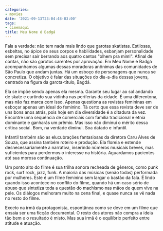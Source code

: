 ```yaml
---
categories:
- movies
date: '2021-09-13T23:04:48-03:00'
tags:
- cinemaqui
title: Meu Nome é Badgá
---
```


Fala a verdade: não tem nada mais lindo que garotas skatistas. Estilosas, esbeltas, no ápice de seus corpos e habilidades, esbanjam personalidade sem precisar sair berrando aos quatro cantos "olhem pra mim!". Afinal de contas, não são garotos carentes por aprovação. Em Meu Nome é Badgá acompanhamos algumas dessas moradoras anônimas das comunidades de São Paulo que andam juntas. Há um esboço de personagens que nunca se concretiza. O objetivo é falar das situações do dia-a-dia dessas jovens, centrado na figura da garota-título, Bagdá.

Ela se impõe sendo apenas ela mesma. Garante seu lugar ao sol andando de skate e curtindo sua vidinha nas periferias da cidade. É uma diferentona, mas não faz marca com isso. Apenas questiona as revistas femininas em esboçar apenas um ideal do feminino. Tá certo que essa revista deve ser de uns bons anos atrás, pois hoje em dia diversidade é a ditadura da vez. Encontre uma sequência de comerciais com família tradicional e etnia dominante e ganharás um prêmio. Mas isso não diminui o mérito dessa crítica social. Bom, na verdade diminui. Soa datado e infantil.

Infantil também são as elucubrações fantasiosas da diretora Caru Alves de Souza, que assina também roteiro e produção. Ela floreia e estende desnecessariamente a narrativa, inserindo números musicais breves, mas suficientes para perdermos o interesse na história. Aguardamos pacientes até sua morosa continuação.

Um ponto alto do filme é sua trilha sonora recheada de gêneros, como punk rock, surf rock, jazz, funk. A maioria das músicas (senão todas) performada por mulheres. Este é um filme feminino sem largar o bastão da fala. É lindo quando isso acontece no conflito do filme, quando há um caso sério de abuso que sintetiza toda a questão do machismo nas mãos de quem vive na pele. Os diálogos melhoram muito na cena final, e quase nunca se vê nada no resto do filme.

Exceto na irmã da protagonista, espontânea como se deve em um filme que ensaia ser uma ficção documental. O resto dos atores não compra a ideia tão bem e o resultado é misto. Mas sua irmã é o equilíbrio perfeito entre atitude e atuação.